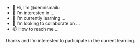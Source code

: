 - 👋 Hi, I’m @dennismailu
- 👀 I’m interested in ...
- 🌱 I’m currently learning ...
- 💞️ I’m looking to collaborate on ...
- 📫 How to reach me ...

<!---
dennismailu/dennismailu is a ✨ special ✨ repository because its `README.md` (this file) appears on your GitHub profile.
You can click the Preview link to take a look at your changes.
--->
Thanks and I'm interested to participate in the current learning.
